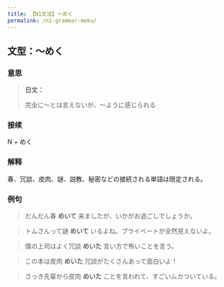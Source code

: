 ```yaml
---
title: 【N1文法】〜めく
permalink: /n1-grammar-meku/
---
```


## 文型：〜めく

### 意思

> **日文：**
> 
> 完全に〜とは言えないが、〜ように感じられる


### 接续

N + めく

### 解释

春、冗談、皮肉、謎、説教、秘密などの接続される単語は限定される。

### 例句

> だんだん春 **めいて** 来ましたが、いかがお過ごしでしょうか。

> トムさんって謎 **めいて** いるよね。プライベートが全然見えないよ。

> 僕の上司はよく冗談 **めいた** 言い方で怖いことを言う。

> この本は皮肉 **めいた** 冗談がたくさんあって面白いよ！

> さっき先輩から皮肉 **めいた** ことを言われて、すごいムカついている。

